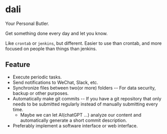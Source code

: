 # dali

Your Personal Butler.

Get something done every day and let you know.

Like `crontab` or `jenkins`, but different. Easier to use than crontab, and more focused on people than things than jenkins.

## Feature

- Execute periodic tasks.
- Send notifications to WeChat, Slack, etc.
- Synchronize files between two(or more) folders -- For data security, backup or other purposes.
- Automatically make git commits -- If you have a git repository that only needs to be submitted regularly instead of manually submitting every time.
  - Maybe we can let AI(chatGPT ...) analyze our content and automatically generate a short commit description.
- Preferably implement a software interface or web interface. 
